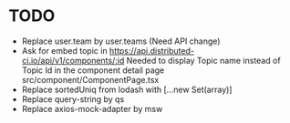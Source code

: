 # TODO

- Replace user.team by user.teams (Need API change)
- Ask for embed topic in https://api.distributed-ci.io/api/v1/components/:id
  Needed to display Topic name instead of Topic Id in the component detail page src/component/ComponentPage.tsx
- Replace sortedUniq from lodash with [...new Set(array)]
- Replace query-string by qs
- Replace axios-mock-adapter by msw